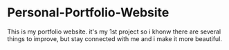 # Personal-Portfolio-Website
This is my portfolio website. it's my 1st project so i khonw there are several things to improve, but stay connected with me and i make it more beautiful.
